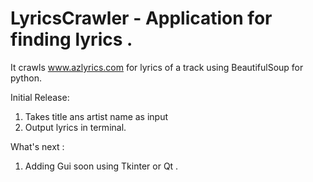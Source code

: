 # LyricsCrawler - Application for finding lyrics . 
It crawls www.azlyrics.com for lyrics of a track using BeautifulSoup for python.

Initial Release:
  1. Takes title ans artist name as input
  2. Output lyrics in terminal.
  
What's next :
  1. Adding Gui soon using Tkinter or Qt .
  
